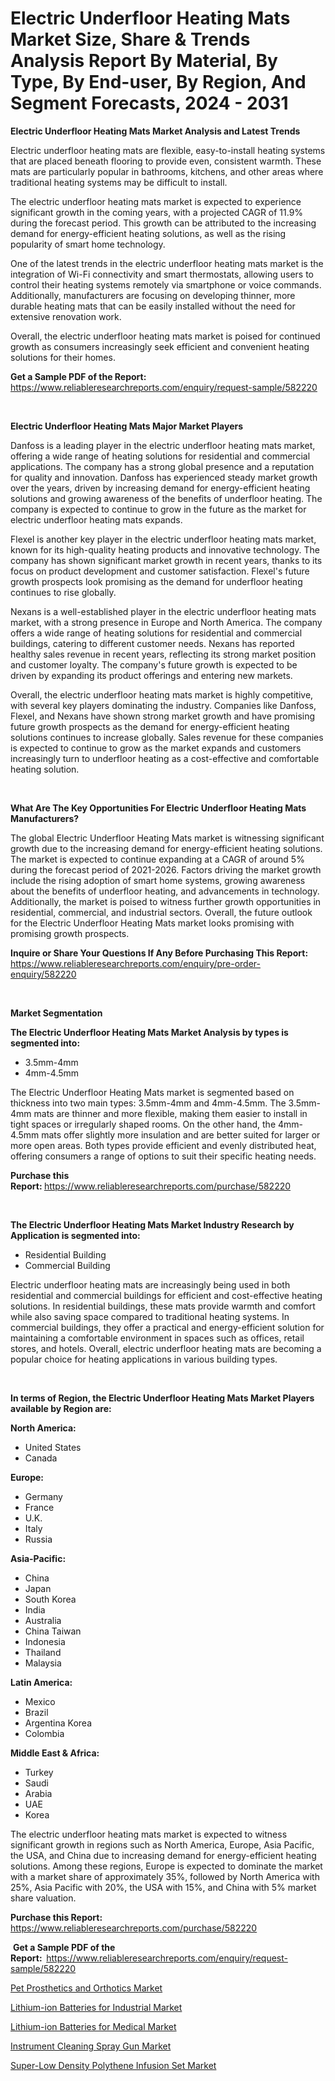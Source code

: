 <p><h1>Electric Underfloor Heating Mats Market Size, Share & Trends Analysis Report By Material, By Type, By End-user, By Region, And Segment Forecasts, 2024 - 2031</h1></p><p><strong>Electric Underfloor Heating Mats Market Analysis and Latest Trends</strong></p>
<p><p>Electric underfloor heating mats are flexible, easy-to-install heating systems that are placed beneath flooring to provide even, consistent warmth. These mats are particularly popular in bathrooms, kitchens, and other areas where traditional heating systems may be difficult to install.</p><p>The electric underfloor heating mats market is expected to experience significant growth in the coming years, with a projected CAGR of 11.9% during the forecast period. This growth can be attributed to the increasing demand for energy-efficient heating solutions, as well as the rising popularity of smart home technology.</p><p>One of the latest trends in the electric underfloor heating mats market is the integration of Wi-Fi connectivity and smart thermostats, allowing users to control their heating systems remotely via smartphone or voice commands. Additionally, manufacturers are focusing on developing thinner, more durable heating mats that can be easily installed without the need for extensive renovation work.</p><p>Overall, the electric underfloor heating mats market is poised for continued growth as consumers increasingly seek efficient and convenient heating solutions for their homes.</p></p>
<p><strong>Get a Sample PDF of the Report:&nbsp;</strong> <a href="https://www.reliableresearchreports.com/enquiry/request-sample/582220">https://www.reliableresearchreports.com/enquiry/request-sample/582220</a></p>
<p>&nbsp;</p>
<p><strong>Electric Underfloor Heating Mats Major Market Players</strong></p>
<p><p>Danfoss is a leading player in the electric underfloor heating mats market, offering a wide range of heating solutions for residential and commercial applications. The company has a strong global presence and a reputation for quality and innovation. Danfoss has experienced steady market growth over the years, driven by increasing demand for energy-efficient heating solutions and growing awareness of the benefits of underfloor heating. The company is expected to continue to grow in the future as the market for electric underfloor heating mats expands.</p><p>Flexel is another key player in the electric underfloor heating mats market, known for its high-quality heating products and innovative technology. The company has shown significant market growth in recent years, thanks to its focus on product development and customer satisfaction. Flexel's future growth prospects look promising as the demand for underfloor heating continues to rise globally.</p><p>Nexans is a well-established player in the electric underfloor heating mats market, with a strong presence in Europe and North America. The company offers a wide range of heating solutions for residential and commercial buildings, catering to different customer needs. Nexans has reported healthy sales revenue in recent years, reflecting its strong market position and customer loyalty. The company's future growth is expected to be driven by expanding its product offerings and entering new markets.</p><p>Overall, the electric underfloor heating mats market is highly competitive, with several key players dominating the industry. Companies like Danfoss, Flexel, and Nexans have shown strong market growth and have promising future growth prospects as the demand for energy-efficient heating solutions continues to increase globally. Sales revenue for these companies is expected to continue to grow as the market expands and customers increasingly turn to underfloor heating as a cost-effective and comfortable heating solution.</p></p>
<p>&nbsp;</p>
<p><strong>What Are The Key Opportunities For Electric Underfloor Heating Mats Manufacturers?</strong></p>
<p><p>The global Electric Underfloor Heating Mats market is witnessing significant growth due to the increasing demand for energy-efficient heating solutions. The market is expected to continue expanding at a CAGR of around 5% during the forecast period of 2021-2026. Factors driving the market growth include the rising adoption of smart home systems, growing awareness about the benefits of underfloor heating, and advancements in technology. Additionally, the market is poised to witness further growth opportunities in residential, commercial, and industrial sectors. Overall, the future outlook for the Electric Underfloor Heating Mats market looks promising with promising growth prospects.</p></p>
<p><strong>Inquire or Share Your Questions If Any Before Purchasing This Report:</strong> <a href="https://www.reliableresearchreports.com/enquiry/pre-order-enquiry/582220">https://www.reliableresearchreports.com/enquiry/pre-order-enquiry/582220</a></p>
<p>&nbsp;</p>
<p><strong>Market Segmentation</strong></p>
<p><strong>The Electric Underfloor Heating Mats Market Analysis by types is segmented into:</strong></p>
<p><ul><li>3.5mm-4mm</li><li>4mm-4.5mm</li></ul></p>
<p><p>The Electric Underfloor Heating Mats market is segmented based on thickness into two main types: 3.5mm-4mm and 4mm-4.5mm. The 3.5mm-4mm mats are thinner and more flexible, making them easier to install in tight spaces or irregularly shaped rooms. On the other hand, the 4mm-4.5mm mats offer slightly more insulation and are better suited for larger or more open areas. Both types provide efficient and evenly distributed heat, offering consumers a range of options to suit their specific heating needs.</p></p>
<p><strong>Purchase this Report:&nbsp;</strong><a href="https://www.reliableresearchreports.com/purchase/582220">https://www.reliableresearchreports.com/purchase/582220</a></p>
<p>&nbsp;</p>
<p><strong>The Electric Underfloor Heating Mats Market Industry Research by Application is segmented into:</strong></p>
<p><ul><li>Residential Building</li><li>Commercial Building</li></ul></p>
<p><p>Electric underfloor heating mats are increasingly being used in both residential and commercial buildings for efficient and cost-effective heating solutions. In residential buildings, these mats provide warmth and comfort while also saving space compared to traditional heating systems. In commercial buildings, they offer a practical and energy-efficient solution for maintaining a comfortable environment in spaces such as offices, retail stores, and hotels. Overall, electric underfloor heating mats are becoming a popular choice for heating applications in various building types.</p></p>
<p>&nbsp;</p>
<p><strong>In terms of Region, the Electric Underfloor Heating Mats Market Players available by Region are:</strong></p>
<p>
    <p> <strong> North America: </strong>
        <ul>
            <li>United States</li>
            <li>Canada</li>
        </ul>
        </p> 
    <p> <strong> Europe: </strong>
        <ul>
            <li>Germany</li>
            <li>France</li>
            <li>U.K.</li>
            <li>Italy</li>
            <li>Russia</li>
        </ul>
        </p> 
    <p> <strong> Asia-Pacific: </strong>
        <ul>
            <li>China</li>
            <li>Japan</li>
            <li>South Korea</li>
            <li>India</li>
            <li>Australia</li>
            <li>China Taiwan</li>
            <li>Indonesia</li>
            <li>Thailand</li>
            <li>Malaysia</li>
        </ul>
        </p> 
    <p> <strong> Latin America: </strong>
        <ul>
            <li>Mexico</li>
            <li>Brazil</li>
            <li>Argentina Korea</li>
            <li>Colombia</li>
        </ul>
        </p> 
    <p> <strong> Middle East & Africa: </strong>
        <ul>
            <li>Turkey</li>
            <li>Saudi</li>
            <li>Arabia</li>
            <li>UAE</li>
            <li>Korea</li>
        </ul>
    </p>
    </p>
<p><p>The electric underfloor heating mats market is expected to witness significant growth in regions such as North America, Europe, Asia Pacific, the USA, and China due to increasing demand for energy-efficient heating solutions. Among these regions, Europe is expected to dominate the market with a market share of approximately 35%, followed by North America with 25%, Asia Pacific with 20%, the USA with 15%, and China with 5% market share valuation.</p></p>
<p><strong>Purchase this Report: </strong><a href="https://www.reliableresearchreports.com/purchase/582220">https://www.reliableresearchreports.com/purchase/582220</a></p>
<p>&nbsp;<strong>Get a Sample PDF of the Report:&nbsp;&nbsp;</strong><a href="https://www.reliableresearchreports.com/enquiry/request-sample/582220">https://www.reliableresearchreports.com/enquiry/request-sample/582220</a></p>
<p><strong></strong></p>
<p><p><a href="https://medium.com/p/4241958ce6b1/edit">Pet Prosthetics and Orthotics Market</a></p><p><a href="https://github.com/nathandecarvalho/Market-Research-Report-List-2/blob/main/lithium-ion-batteries-for-industrial-market.md">Lithium-ion Batteries for Industrial Market</a></p><p><a href="https://github.com/kosella/Market-Research-Report-List-2/blob/main/lithium-ion-batteries-for-medical-market.md">Lithium-ion Batteries for Medical Market</a></p><p><a href="https://medium.com/p/09deb341efe2/edit">Instrument Cleaning Spray Gun Market</a></p><p><a href="https://medium.com/p/ab1d17a070ef/edit">Super-Low Density Polythene Infusion Set Market</a></p></p>